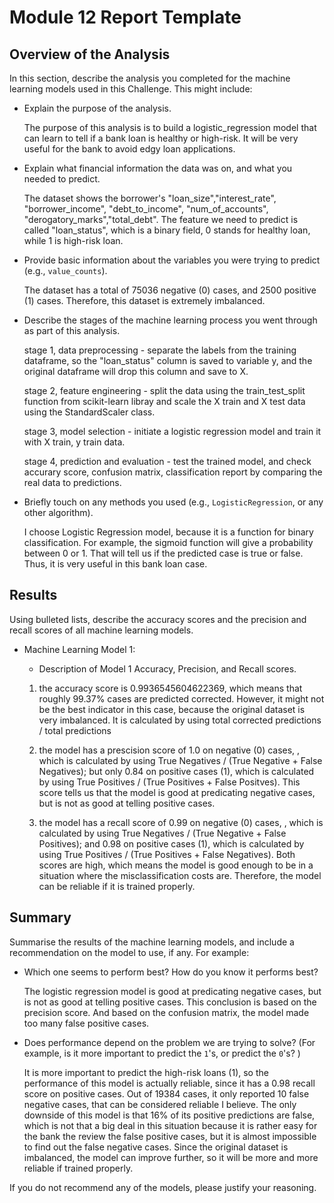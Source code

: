 # Module 12 Report Template

## Overview of the Analysis

In this section, describe the analysis you completed for the machine learning models used in this Challenge. This might include:

* Explain the purpose of the analysis.

    The purpose of this analysis is to build a logistic_regression model that can learn to tell if a bank loan is healthy or high-risk. It will be very useful for the bank to avoid edgy loan applications. 

* Explain what financial information the data was on, and what you needed to predict.

    The dataset shows the borrower's "loan_size","interest_rate", "borrower_income", "debt_to_income", "num_of_accounts", "derogatory_marks","total_debt". The feature we need to predict is called "loan_status", which is a binary field, 0 stands for healthy loan, while 1 is high-risk loan.

* Provide basic information about the variables you were trying to predict (e.g., `value_counts`).

    The dataset has a total of 75036 negative (0) cases, and 2500 positive (1) cases. Therefore, this dataset is extremely imbalanced.

* Describe the stages of the machine learning process you went through as part of this analysis.

    stage 1, data preprocessing - separate the labels from the training dataframe, so the "loan_status" column is saved to variable y, and the original dataframe will drop this column and save to X.

    stage 2, feature engineering - split the data using the train_test_split function from scikit-learn libray and scale the X train and X test data using the StandardScaler class.

    stage 3, model selection - initiate a logistic regression model and train it with X train, y train data. 

    stage 4, prediction and evaluation - test the trained model, and check accurary score, confusion matrix, classification report by comparing the real data to predictions.

* Briefly touch on any methods you used (e.g., `LogisticRegression`, or any other algorithm).

    I choose Logistic Regression model, because it is a function for binary classification. For example, the sigmoid function will give a probability between 0 or 1. That will tell us if the predicted case is true or false. Thus, it is very useful in this bank loan case. 

## Results

Using bulleted lists, describe the accuracy scores and the precision and recall scores of all machine learning models.

* Machine Learning Model 1:
    * Description of Model 1 Accuracy, Precision, and Recall scores.

    1. the accuracy score is 0.9936545604622369, which means that roughly 99.37% cases are predicted corrected. However, it might not be the best indicator in this case, because the original dataset is very imbalanced. It is calculated by using total corrected predictions / total predictions

    2. the model has a prescision score of 1.0 on negative (0) cases, , which is calculated by using True Negatives / (True Negative + False Negatives); but only 0.84 on positive cases (1), which is calculated by using True Positives / (True Positives + False Positves). This score tells us that the model is good at predicating negative cases, but is not as good at telling positive cases.

    3. the model has a recall score of 0.99 on negative (0) cases, , which is calculated by using True Negatives / (True Negative + False Positives); and 0.98 on positive cases (1), which is calculated by using True Positives / (True Positives + False Negatives). Both scores are high, which means the model is good enough to be in a situation where the misclassification costs are. Therefore, the model can be reliable if it is trained properly.

## Summary

Summarise the results of the machine learning models, and include a recommendation on the model to use, if any. For example:

* Which one seems to perform best? How do you know it performs best?

    The logistic regression model is good at predicating negative cases, but is not as good at telling positive cases. This conclusion is based on the precision score. And based on the confusion matrix, the model made too many false positive cases. 

* Does performance depend on the problem we are trying to solve? (For example, is it more important to predict the `1`'s, or predict the `0`'s? )

    It is more important to predict the high-risk loans (1), so the performance of this model is actually reliable, since it has a 0.98 recall score on positive cases. Out of 19384 cases, it only reported 10 false negative cases, that can be considered reliable I believe. The only downside of this model is that 16% of its positive predictions are false, which is not that a big deal in this situation because it is rather easy for the bank the review the false positive cases, but it is almost impossible to find out the false negative cases. Since the original dataset is imbalanced, the model can improve further, so it will be more and more reliable if trained properly. 

If you do not recommend any of the models, please justify your reasoning.
